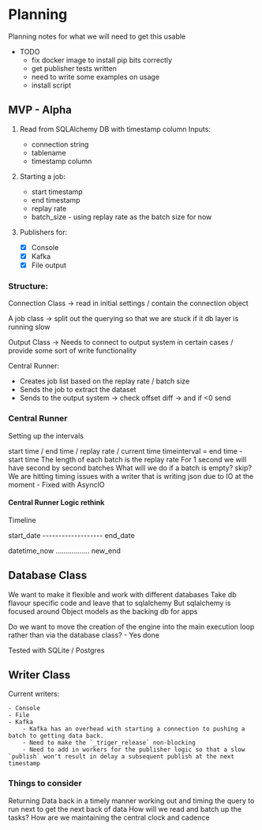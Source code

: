 # Planning

Planning notes for what we will need to get this usable

- TODO
    - fix docker image to install pip bits correctly
    - get publisher tests written
    - need to write some examples on usage
    - install script
## MVP - Alpha

1)  Read from SQLAlchemy DB with timestamp column
Inputs:
    - connection string
    - tablename
    - timestamp column

2) Starting a job:
    - start timestamp
    - end timestamp
    - replay rate 
    - batch_size - using replay rate as the batch size for now

2)  Publishers for:
    - [x] Console 
    - [x] Kafka
    - [x] File output

### Structure:

Connection Class -> read in initial settings / contain the connection object  

A job class -> split out the querying so that we are stuck if it db layer is running slow

Output Class -> Needs to connect to output system in certain cases / provide some sort of write functionality

Central Runner:
- Creates job list based on the replay rate / batch size
- Sends the job to extract the dataset
- Sends to the output system -> check offset diff -> and if <0 send 

### Central Runner

Setting up the intervals

start time / end time / replay rate / current time
timeinterval = end time - start time
The length of each batch is the replay rate
For 1 second we will have second by second batches
What will we do if a batch is empty? skip?
We are hitting timing issues with a writer that is writing json due to IO at the moment - Fixed with AsyncIO 

#### Central Runner Logic rethink

Timeline

start_date ------------------- end_date

datetime_now ................. new_end

## Database Class

We want to make it flexible and work with different databases
Take db flavour specific code and leave that to sqlalchemy
But sqlalchemy is focused around Object models as the backing db for apps

Do we want to move the creation of the engine into the main execution loop rather than via the database class? - Yes done

Tested with SQLite / Postgres

## Writer Class

Current writers:

    - Console
    - File
    - Kafka
        - Kafka has an overhead with starting a connection to pushing a batch to getting data back.
        - Need to make the `_triger_release` non-blocking
        - Need to add in workers for the publisher logic so that a slow `publish` won't result in delay a subsequent publish at the next timestamp 
### Things to consider

Returning Data back in a timely manner
working out and timing the query to run next to get the next back of data
How will we read and batch up the tasks?
How are we maintaining the central clock and cadence

